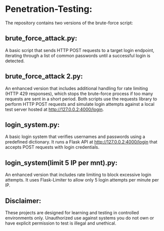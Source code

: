 # Penetration-Testing:

The repository contains two versions of the brute-force script:
## brute_force_attack.py:
A basic script that sends HTTP POST requests to a target login endpoint, iterating through a list of common passwords until a successful login is detected.
## brute_force_attack 2.py:
An enhanced version that includes additional handling for rate limiting (HTTP 429 responses), which stops the brute-force process if too many requests are sent in a short period.
Both scripts use the requests library to perform HTTP POST requests and simulate login attempts against a local test server hosted at http://127.0.0.2:4000/login.
## login_system.py:
A basic login system that verifies usernames and passwords using a predefined dictionary. It runs a Flask API at http://127.0.0.2:4000/login that accepts POST requests with login credentials.
## login_system(limit 5 IP per mnt).py:
An enhanced version that includes rate limiting to block excessive login attempts. It uses Flask-Limiter to allow only 5 login attempts per minute per IP.

## Disclaimer:
These projects are designed for learning and testing in controlled environments only. Unauthorized use against systems you do not own or have explicit permission to test is illegal and unethical.

